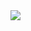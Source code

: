 <!-- ### Hi there 👋 
-->
<img align='left' src="https://github-readme-stats-git-masterrstaa-rickstaa.vercel.app/api?username=jiaweipan&show_icons=true">
<!--
**jiaweipan/jiaweipan** is a ✨ _special_ ✨ repository because its `README.md` (this file) appears on your GitHub profile.

Here are some ideas to get you started:

- 🔭 I’m currently working on ...
- 🌱 I’m currently learning ...
- 👯 I’m looking to collaborate on ...
- 🤔 I’m looking for help with ...
- 💬 Ask me about ...
- 📫 How to reach me: ...
- 😄 Pronouns: ...
- ⚡ Fun fact: ...
-->
